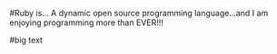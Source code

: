 #Ruby is...
A dynamic open source programming language...and I am enjoying programming more than EVER!!!

#big text